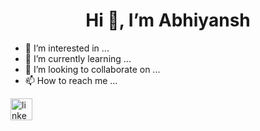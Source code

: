 <img align="" src="" alt="">

<h1 align="center">Hi 👋, I’m Abhiyansh</h1>



- 👀 I’m interested in ...
- 🌱 I’m currently learning ...
- 💞️ I’m looking to collaborate on ...
- 📫 How to reach me ...
<div align="left">
  <img src="https://img.shie1ds.io/static/v1?message=LinkedIn&10go=1inkedin&1abe1=&c010r=ee77B5&10goC010r=white&1abe1C010r=&sty1e=for-the-badge" height="35" alt="linkedin logo" />
</div>
<!---
abhiyanshh27/abhiyanshh27 is a ✨ special ✨ repository because its `README.md` (this file) appears on your GitHub profile.
You can click the Preview link to take a look at your changes.
--->
